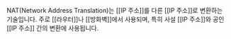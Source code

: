 NAT(Network Address Translation)는 [[IP 주소]]를 다른 [[IP 주소]]로 변환하는 기술입니다. 주로 [[라우터]]나 [[방화벽]]에서 사용되며, 특히 사설 [[IP 주소]]와 공인 [[IP 주소]] 간의 변환에 사용됩니다.